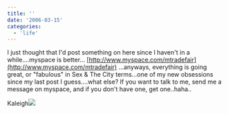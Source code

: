 ```yaml
---
title: ''
date: '2006-03-15'
categories:
  - 'life'
---
```


I just thought that I'd post something on here since I haven't in a while....myspace is better... [http://www.myspace.com/mtradefair](http://www.myspace.com/mtradefair) ...anyways, everything is going great, or "fabulous" in Sex & The City terms...one of my new obsessions since my last post I guess....what else? If you want to talk to me, send me a message on myspace, and if you don't have one, get one..haha..

Kaleigh![](images/winky.gif)
